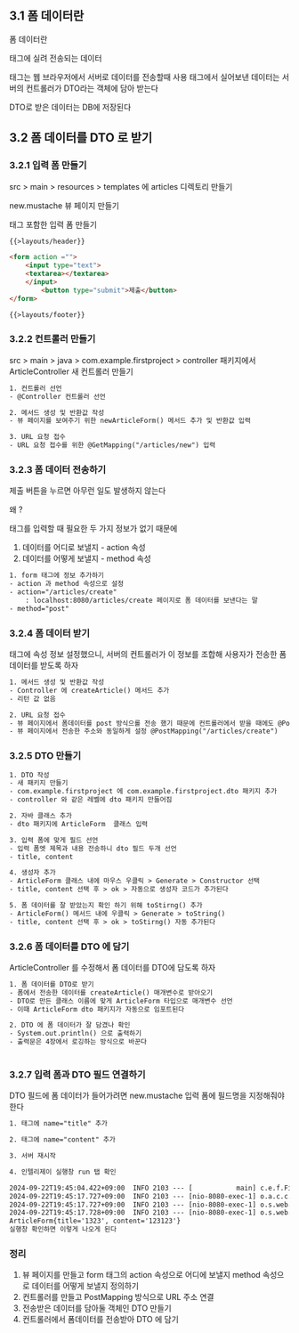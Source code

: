 ## 3.1 폼 데이터란

폼 데이터란 <form> 태그에 실려 전송되는 데이터

<form> 태그는 웹 브라우저에서 서버로 데이터를 전송할때 사용

<form> 태그에서 실어보낸 데이터는 서버의 컨트롤러가 DTO라는 객체에 담아 받는다

DTO로 받은 데이터는 DB에 저장된다

## 3.2 폼 데이터를 DTO 로 받기

### 3.2.1 입력 폼 만들기

src > main > resources > templates 에 articles 디렉토리 만들기

new.mustache 뷰 페이지 만들기

<form> 태그 포함한 입력 폼 만들기

```html
{{>layouts/header}}

<form action ="">
	<input type="text">
	<textarea></textarea>
	</input>
		<button type="submit">제출</button>
</form>

{{>layouts/footer}}
```

### 3.2.2 컨트롤러 만들기

src > main > java > com.example.firstproject > controller 패키지에서 ArticleController 새 컨트롤러 만들기

```html
1. 컨트롤러 선언
- @Controller 컨트롤러 선언

2. 메서드 생성 및 반환값 작성 
- 뷰 페이지를 보여주기 위한 newArticleForm() 메서드 추가 및 반환값 입력

3. URL 요청 접수 
- URL 요청 접수를 위한 @GetMapping("/articles/new") 입력 
```

### 3.2.3 폼 데이터 전송하기

제출 버튼을 누르면 아무런 일도 발생하지 않는다

왜 ?

<form> 태그를 입력할 때 필요한 두 가지 정보가 없기 때문에

1. 데이터를 어디로 보낼지 - action 속성
2. 데이터를 어떻게 보낼지 - method 속성

```html
1. form 태그에 정보 추가하기
- action 과 method 속성으로 설정
- action="/articles/create"
	: localhost:8080/articles/create 페이지로 폼 데이터를 보낸다는 말
- method="post"
```

### 3.2.4 폼 데이터 받기

<form> 태그에 속성 정보 설정했으니, 서버의 컨트롤러가 이 정보를 조합해 사용자가 전송한 폼 데이터를 받도록 하자

```html
1. 메서드 생성 및 반환값 작성
- Controller 에 createArticle() 메서드 추가
- 리턴 값 없음

2. URL 요청 접수
- 뷰 페이지에서 폼데이터를 post 방식으롤 전송 했기 때문에 컨트롤러에서 받을 때에도 @PostMapping 사용
- 뷰 페이지에서 전송한 주소와 동일하게 설정 @PostMapping("/articles/create")

```

### 3.2.5 DTO 만들기

```html
1. DTO 작성
- 새 패키지 만들기 
- com.example.firstproject 에 com.example.firstproject.dto 패키지 추가
- controller 와 같은 레벨에 dto 패키지 만들어짐

2. 자바 클래스 추가
- dto 패키지에 ArticleForm  클래스 입력

3. 입력 폼에 맞게 필드 선언
- 입력 폼엣 제목과 내용 전송하니 dto 필드 두개 선언
- title, content

4. 생성자 추가
- ArticleForm 클래스 내에 마우스 우클릭 > Generate > Constructor 선택
- title, content 선택 후 > ok > 자동으로 생성자 코드가 추가된다

5. 폼 데이터를 잘 받았는지 확인 하기 위해 toStirng() 추가
- ArticleForm() 메서드 내에 우클릭 > Generate > toString()
- title, content 선택 후 > ok > toStirng() 자동 추가된다 
```

### 3.2.6 폼 데이터를 DTO 에 담기

ArticleController 를 수정해서 폼 데이터를 DTO에 담도록 하자

```html
1. 폼 데이터를 DTO로 받기
- 폼에서 전송한 데이터를 createArticle() 매개변수로 받아오기
- DTO로 만든 클래스 이름에 맞게 ArticleForm 타입으로 매개변수 선언 
- 이때 ArticleForm dto 패키지가 자동으로 임포트된다

2. DTO 에 폼 데이터가 잘 담겼나 확인
- System.out.println() 으로 출력하기
- 출력문은 4장에서 로깅하는 방식으로 바꾼다
 
```

### 3.2.7 입력 폼과 DTO 필드 연결하기

DTO 필드에 폼 데이터가 들어가려면 new.mustache 입력 폼에 필드명을 지정해줘야한다

```html
1. 태그에 name="title" 추가

2. 태그에 name="content" 추가

3. 서버 재시작 

4. 인텔리제이 실행창 run 탭 확인 
```

```html
2024-09-22T19:45:04.422+09:00  INFO 2103 --- [           main] c.e.f.FirstprojectApplication            : Started FirstprojectApplication in 0.999 seconds (process running for 1.133)
2024-09-22T19:45:17.727+09:00  INFO 2103 --- [nio-8080-exec-1] o.a.c.c.C.[Tomcat].[localhost].[/]       : Initializing Spring DispatcherServlet 'dispatcherServlet'
2024-09-22T19:45:17.727+09:00  INFO 2103 --- [nio-8080-exec-1] o.s.web.servlet.DispatcherServlet        : Initializing Servlet 'dispatcherServlet'
2024-09-22T19:45:17.728+09:00  INFO 2103 --- [nio-8080-exec-1] o.s.web.servlet.DispatcherServlet        : Completed initialization in 1 ms
ArticleForm{title='1323', content='123123'}
실행창 확인하면 이렇게 나오게 된다
```

### 정리

1. 뷰 페이지를 만들고 form 태그의 action 속성으로  어디에 보낼지 method 속성으로 데이터를 어떻게 보낼지 정의하기
2. 컨트롤러를 만들고 PostMapping 방식으로 URL 주소 연결
3. 전송받은 데이터를 담아둘 객체인 DTO 만들기
4. 컨트롤러에서 폼데이터를 전송받아 DTO 에 담기
